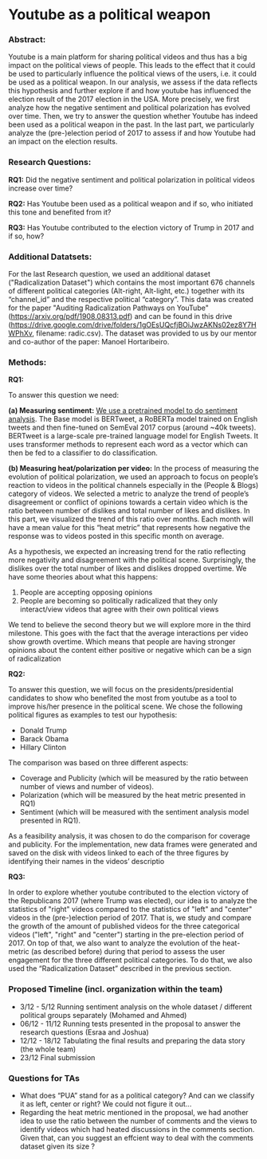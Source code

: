 Youtube as a political weapon
=======================

### Abstract:
Youtube is a main platform for sharing political videos and thus has a big impact on the political views of people. This leads to the effect that it could be used to particularly influence the political views of the users, i.e. it could be used as a political weapon. In our analysis, we assess if the data reflects this hypothesis and further explore if and how youtube has influenced the election result of the 2017 election in the USA. More precisely, we first analyze how the negative sentiment and political polarization has evolved over time. Then, we try to answer the question whether Youtube has indeed been used as a political weapon in the past. In the last part, we particularly analyze the (pre-)election period of 2017 to assess if and how Youtube had an impact on the election results.


### Research Questions:

 **RQ1:** Did the negative sentiment and political polarization in political videos increase over time?

 **RQ2:** Has Youtube been used as a political weapon and if so, who initiated this tone and benefited from it?

 **RQ3:** Has Youtube contributed to the election victory of Trump in 2017 and if so, how?
 
 

### Additional Datatsets:

For the last Research question, we used an additional dataset ("Radicalization Dataset") which contains the most important 676 channels of different political categories (Alt-right, Alt-light, etc.) together with its “channel_id” and the respective political “category”. This data was created for the paper "Auditing Radicalization Pathways on YouTube" (https://arxiv.org/pdf/1908.08313.pdf) and can be found in this drive (https://drive.google.com/drive/folders/1gOEsUQcfjBOiJwzAKNs02ez8Y7HWPhXv, filename: radic.csv). The dataset was provided to us by our mentor and co-author of the paper: Manoel Hortaribeiro.

### Methods:

 **RQ1:** 
 
 To answer this question we need:
 
 **(a) Measuring sentiment:** [We use a pretrained model to do sentiment analysis](https://github.com/pysentimiento/pysentimiento). The Base model is BERTweet, a RoBERTa model trained on English tweets and then fine-tuned on SemEval 2017 corpus (around ~40k tweets). BERTweet is a large-scale pre-trained language model for English Tweets. It uses transformer methods to represent each word as a vector which can then be fed to a classifier to do classification.

 
 **(b) Measuring heat/polarization per video:** In the process of measuring the evolution of political polarization, we used an approach to focus on people’s reaction to videos in the political channels especially in the (People & Blogs) category of videos. We selected a metric to analyze the trend of people’s disagreement or conflict of opinions towards a certain video which is the ratio between number of dislikes and total number of likes and dislikes. In this part, we visualized the trend of this ratio over months. Each month will have a mean value for this “heat metric” that represents how negative the response was to videos posted in this specific month on average. 

As a hypothesis, we expected an increasing trend for the ratio reflecting more negativity and disagreement with the political scene. Surprisingly, the dislikes over the total number of likes and dislikes dropped overtime. We have some theories about what this happens: 
1. People are accepting opposing opinions 
2. People are becoming so politically radicalized that they only interact/view videos that agree with their own political views

We tend to believe the second theory but we will explore more in the third milestone. This goes with the fact that the average interactions per video show growth overtime. Which means that people are having stronger opinions about the content either positive or negative which can be a sign of radicalization



 **RQ2:** 
 
To answer this question, we will focus on the presidents/presidential candidates to show who benefited the most from youtube as a tool to improve his/her presence in the political scene. We chose the following political figures as examples to test our hypothesis: 
- Donald Trump
- Barack Obama
- Hillary Clinton

The comparison was based on three different aspects:
- Coverage and Publicity (which will be measured by the ratio between number of views and number of videos).
- Polarization (which will be measured by the heat metric presented in RQ1)
- Sentiment (which will be measured with the sentiment analysis model presented in RQ1).

As a feasibility analysis, it was chosen to do the comparison for coverage and publicity. For the implementation, new data frames were generated and saved on the disk with videos linked to each of the three figures by identifying their names in the videos’ descriptio


 **RQ3:** 
 
In order to explore whether youtube contributed to the election victory of the Republicans 2017 (where Trump was elected), our idea is to analyze the statistics of "right" videos compared to the statistics of "left" and "center" videos in the (pre-)election period of 2017. That is, we study and compare the growth of the amount of published videos for the three categorical videos ("left", "right" and "center") starting in the pre-election period of 2017. On top of that, we also want to analyze the evolution of the heat-metric (as described before) during that period to assess the user engagement for the three different political categories. To do that, we also used the “Radicalization Dataset” described in the previous section.

### Proposed Timeline (incl. organization within the team)

- 3/12 - 5/12 Running sentiment analysis on the whole dataset / different political groups separately (Mohamed and Ahmed)
- 06/12 - 11/12 Running tests presented in the proposal to answer the research questions (Esraa and Joshua)
- 12/12 - 18/12 Tabulating the final results and preparing the data story (the whole team)
- 23/12  Final submission 




### Questions for TAs
- What does “PUA” stand for as a political category? And can we classify it as left, center or right? We could not figure it out...
- Regarding the heat metric mentioned in the proposal, we had another idea to use the ratio between the number of comments and the views to identify videos which had heated discussions in the comments section. Given that, can you suggest an effcient way to deal with the comments dataset given its size ?